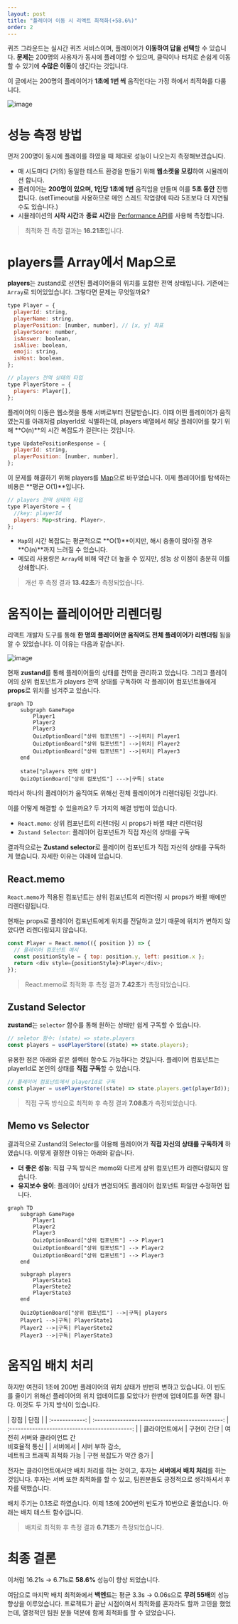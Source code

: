 ```yaml
---
layout: post
title: "플레이어 이동 시 리액트 최적화(+58.6%)"
order: 2
---
```


퀴즈 그라운드는 실시간 퀴즈 서비스이며, 플레이어가 **이동하여 답을 선택**할 수 있습니다. **문제는** 200명의 사용자가 동시에 플레이할 수 있으며, 클릭이나 터치로 손쉽게 이동할 수 있기에 **수많은 이동**이 생긴다는 것입니다.

이 글에서는 200명의 플레이어가 **1초에 1번 씩** 움직인다는 가정 하에서 최적화를 다룹니다.

![image](https://github.com/user-attachments/assets/ee312051-8725-4bed-8914-710ccfed72b3)

# 성능 측정 방법

먼저 200명이 동시에 플레이를 하였을 때 제대로 성능이 나오는지 측정해보겠습니다.

- 매 시도마다 (거의) 동일한 테스트 환경을 만들기 위해 **웹소켓을 모킹**하여 시뮬레이션 합니다.
- 플레이어는 **200명이 있으며, 1인당 1초에 1번** 움직임을 만들며 이를 **5초 동안** 진행합니다. (setTimeout을 사용하므로 메인 스레드 작업량에 따라 5초보다 더 지연될 수도 있습니다.)
- 시뮬레이션의 **시작 시간**과 **종료 시간**을 [Performance API](https://developer.mozilla.org/en-US/docs/Web/API/Performance)를 사용해 측정합니다.

> 최적화 전 측정 결과는 **16.21초**입니다.

# players를 Array에서 Map으로

**players**는 zustand로 선언된 플레이어들의 위치를 포함한 전역 상태입니다. 기존에는 `Array`로 되어있었습니다. 그렇다면 문제는 무엇일까요?

```js
type Player = {
  playerId: string,
  playerName: string,
  playerPosition: [number, number], // [x, y] 좌표
  playerScore: number,
  isAnswer: boolean,
  isAlive: boolean,
  emoji: string,
  isHost: boolean,
};

// players 전역 상태의 타입
type PlayerStore = {
  players: Player[],
};
```

플레이어의 이동은 웹소켓을 통해 서버로부터 전달받습니다. 이때 어떤 플레이어가 움직였는지를 아래처럼 playerId로 식별하는데, players 배열에서 해당 플레이어를 찾기 위해 **O(n)**의 시간 복잡도가 걸린다는 것입니다.

```js
type UpdatePositionResponse = {
  playerId: string,
  playerPosition: [number, number],
};
```

이 문제를 해결하기 위해 players를 [Map](https://developer.mozilla.org/ko/docs/Web/JavaScript/Reference/Global_Objects/Map)으로 바꾸었습니다. 이제 플레이어를 탐색하는 비용은 **평균 O(1)**입니다.

```js
// players 전역 상태의 타입
type PlayerStore = {
  //key: playerId
  players: Map<string, Player>,
};
```

- `Map`의 시간 복잡도는 평균적으로 **O(1)**이지만, 해시 충돌이 많아질 경우 **O(n)**까지 느려질 수 있습니다.
- 메모리 사용량은 `Array`에 비해 약간 더 높을 수 있지만, 성능 상 이점이 충분히 이를 상쇄합니다.

> 개선 후 측정 결과 **13.42초**가 측정되었습니다.

# 움직이는 플레이어만 리렌더링

리액트 개발자 도구를 통해 **한 명의 플레이어만 움직여도 전체 플레이어가 리렌더링** 됨을 알 수 있었습니다. 이 이유는 다음과 같습니다.

![image](https://github.com/user-attachments/assets/c3effe02-b3ee-4492-8dd2-090a003ec124)

현재 **zustand**를 통해 플레이어들의 상태를 전역을 관리하고 있습니다. 그리고 플레이어의 상위 컴포넌트가 players 전역 상태를 구독하여 각 플레이어 컴포넌트들에게 **props**로 위치를 넘겨주고 있습니다.

```mermaid
graph TD
    subgraph GamePage
        Player1
        Player2
        Player3
        QuizOptionBoard["상위 컴포넌트"] -->|위치| Player1
        QuizOptionBoard["상위 컴포넌트"] -->|위치| Player2
        QuizOptionBoard["상위 컴포넌트"] -->|위치| Player3
    end

    state["players 전역 상태"]
    QuizOptionBoard["상위 컴포넌트"] --->|구독| state
```

따라서 하나의 플레이어가 움직여도 위해선 전체 플레이어가 리렌더링된 것입니다.

이를 어떻게 해결할 수 있을까요? 두 가지의 해결 방법이 있습니다.

- `React.memo`: 상위 컴포넌트의 리렌더링 시 props가 바뀔 때만 리렌더링
- `Zustand Selector`: 플레이어 컴포넌트가 직접 자신의 상태를 구독

결과적으로는 **Zustand selector**로 플레이어 컴포넌트가 직접 자신의 상태를 구독하게 했습니다. 자세한 이유는 아래에 있습니다.

## React.memo

`React.memo`가 적용된 컴포넌트는 상위 컴포넌트의 리렌더링 시 props가 바뀔 때에만 리렌더링됩니다.

현재는 props로 플레이어 컴포넌트에게 위치를 전달하고 있기 때문에 위치가 변하지 않았다면 리렌더링되지 않습니다.

```js
const Player = React.memo(({ position }) => {
  // 플레이어 컴포넌트 예시
  const positionStyle = { top: position.y, left: position.x };
  return <div style={positionStyle}>Player</div>;
});
```

> React.memo로 최적화 후 측정 결과 **7.42초**가 측정되었습니다.

## Zustand Selector

**zustand**는 `selector` 함수를 통해 원하는 상태만 쉽게 구독할 수 있습니다.

```js
// seletor 함수: (state) => state.players
const players = usePlayerStore((state) => state.players);
```

유용한 점은 아래와 같은 셀렉터 함수도 가능하다는 것입니다. 플레이어 컴포넌트는 playerId로 본인의 상태를 **직접 구독**할 수 있습니다.

```js
// 플레이어 컴포넌트에서 playerId로 구독
const player = usePlayerStore((state) => state.players.get(playerId));
```

> 직접 구독 방식으로 최적화 후 측정 결과 **7.08초**가 측정되었습니다.

## Memo vs Selector

결과적으로 Zustand의 Selector를 이용해 플레이어가 **직접 자신의 상태를 구독하게** 하였습니다. 이렇게 결정한 이유는 아래와 같습니다.

- **더 좋은 성능**: 직접 구독 방식은 memo와 다르게 상위 컴포넌트가 리렌더링되지 않습니다.
- **유지보수 용이**: 플레이어 상태가 변경되어도 플레이어 컴포넌트 파일만 수정하면 됩니다.

```mermaid
graph TD
    subgraph GamePage
        Player1
        Player2
        Player3
        QuizOptionBoard["상위 컴포넌트"] --> Player1
        QuizOptionBoard["상위 컴포넌트"] --> Player2
        QuizOptionBoard["상위 컴포넌트"] --> Player3
    end

    subgraph players
        PlayerState1
        PlayerStete2
        PlayerState3
    end

    QuizOptionBoard["상위 컴포넌트"] -->|구독| players
    Player1 -->|구독| PlayerState1
    Player2 -->|구독| PlayerStete2
    Player3 -->|구독| PlayerState3
```

# 움직임 배치 처리

하지만 여전히 1초에 200번 플레이어의 위치 상태가 빈번히 변하고 있습니다. 이 빈도를 줄이기 위해선 플레이어의 위치 업데이트를 모았다가 한번에 업데이트를 하면 됩니다. 이것도 두 가지 방식이 있습니다.

|      장점      |                      단점                       |
| :------------: | :---------------------------------------------: | :-------------------------------------------: |
| 클라이언트에서 |                   구현이 간단                   | 여전히 서버와 클라이언트 간<br> 비효율적 통신 |
|    서버에서    | 서버 부하 감소, <br>네트워크 트래픽 최적화 가능 |            구현 복잡도가 약간 증가            |

전자는 클라이언트에서만 배치 처리를 하는 것이고, 후자는 **서버에서 배치 처리**를 하는 것입니다. 후자는 서버 또한 최적화를 할 수 있고, 팀원분들도 긍정적으로 생각하셔서 후자를 택했습니다.

배치 주기는 0.1초로 하였습니다. 이제 1초에 200번의 빈도가 10번으로 줄었습니다. 아래는 배치 테스트 함수입니다.

> 배치로 최적화 후 측정 결과 **6.71초**가 측정되었습니다.

# 최종 결론

이처럼 16.21s → 6.71s로 **58.6%** 성능이 향상 되었습니다.

여담으로 마지막 배치 최적화에서 **백엔드**는 평균 3.3s → 0.06s으로 **무려 55배**의 성능 향상을 이루었습니다. 프로젝트가 끝난 시점이여서 최적화를 혼자라도 할까 고민을 했었는데, 열정적인 팀원 분들 덕분에 함께 최적화를 할 수 있었습니다.
